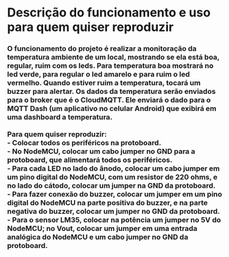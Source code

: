 # Descrição do funcionamento e uso para quem quiser reproduzir

<h3>O funcionamento do projeto é realizar a monitoração da temperatura ambiente de um local, mostrando se ela está boa, regular, ruim com os leds. Para temperatura boa mostrará no led verde, para regular o led amarelo e para ruim o led vermelho. Quando estiver ruim a temperatura, tocará um buzzer para alertar.
Os dados da temperatura serão enviados para o broker que é o CloudMQTT. Ele enviará o dado para o MQTT Dash (um aplicativo no celular Android) que exibirá em uma dashboard a temperatura.
<br><br>
Para quem quiser reproduzir:
<br>- Colocar todos os periféricos na protoboard. 
 <br> - No NodeMCU, colocar um cabo jumper no GND para a protoboard, que alimentará todos os periféricos. 
 <br>- Para cada LED no lado do ânodo, colocar um cabo jumper em um pino digital do NodeMCU, com um resistor de 220 ohms, e no lado do cátodo, colocar um jumper na GND da protoboard. 
<br>- Para fazer conexão do buzzer, colocar um jumper em um pino digital do NodeMCU na parte positiva do buzzer, e na parte negativa do buzzer, colocar um jumper no GND da protoboard. 
<br> - Para o sensor LM35, colocar na potência um jumper no 5V do NodeMCU; no Vout, colocar um jumper em uma entrada analógica do NodeMCU e um cabo jumper no GND da protoboard.</h3>
